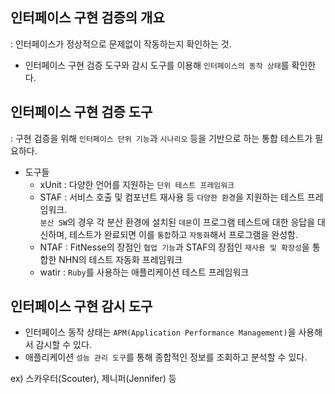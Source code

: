 ## 인터페이스 구현 검증의 개요 

: 인터페이스가 정상적으로 문제없이 작동하는지 확인하는 것. 

- 인터페이스 구현 검증 도구와 감시 도구를 이용해 `인터페이스의 동작 상태`를 확인한다.

## 인터페이스 구현 검증 도구 

: 구현 검증을 위해 `인터페이스 단위 기능`과 `시나리오` 등을 기반으로 하는 통합 테스트가 필요하다.

- 도구들 
  - xUnit : 다양한 언어를 지원하는 `단위 테스트 프레임워크`
  - STAF : 서비스 호출 및 컴포넌트 재사용 등 `다양한 환경`을 지원하는 테스트 프레임워크.  
           `분산 SW`의 경우 각 분산 환경에 설치된 `데몬`이 프로그램 테스트에 대한 응답을 대신하며, 테스트가 완료되면 이를 `통합`하고 `자동화`해서 프로그램을 완성함.
  - NTAF : FitNesse의 장점인 `협업 기능`과 STAF의 장점인 `재사용 및 확장성`을 통합한 NHN의 테스트 자동화 프레임워크
  - watir : `Ruby`를 사용하는 애플리케이션 테스트 프레임워크

## 인터페이스 구현 감시 도구 

- 인터페이스 동작 상태는 `APM(Application Performance Management)`을 사용해서 감시할 수 있다.
- 애플리케이션 `성능 관리 도구`를 통해 종합적인 정보를 조회하고 분석할 수 있다.

ex) 스카우터(Scouter), 제니퍼(Jennifer) 등 



























